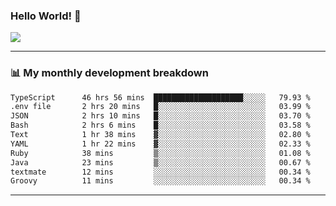 ### Hello World! 👋

<a>
  <img align="center" src="https://github-readme-stats.vercel.app/api?username=megatunger&count_private=true&include_all_commits=true&bg_color=30,56CCF2,2F80ED&title_color=fff&text_color=fff" />
</a>

------
### 📊 My monthly development breakdown

<!--START_SECTION:waka-->

```txt
TypeScript      46 hrs 56 mins  ████████████████████░░░░░   79.93 %
.env file       2 hrs 20 mins   █░░░░░░░░░░░░░░░░░░░░░░░░   03.99 %
JSON            2 hrs 10 mins   █░░░░░░░░░░░░░░░░░░░░░░░░   03.70 %
Bash            2 hrs 6 mins    █░░░░░░░░░░░░░░░░░░░░░░░░   03.58 %
Text            1 hr 38 mins    ▓░░░░░░░░░░░░░░░░░░░░░░░░   02.80 %
YAML            1 hr 22 mins    ▓░░░░░░░░░░░░░░░░░░░░░░░░   02.33 %
Ruby            38 mins         ▒░░░░░░░░░░░░░░░░░░░░░░░░   01.08 %
Java            23 mins         ▒░░░░░░░░░░░░░░░░░░░░░░░░   00.67 %
textmate        12 mins         ░░░░░░░░░░░░░░░░░░░░░░░░░   00.34 %
Groovy          11 mins         ░░░░░░░░░░░░░░░░░░░░░░░░░   00.34 %
```

<!--END_SECTION:waka-->

------
